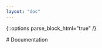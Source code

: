 ```yaml
---
layout: "doc"
---
```


{::options parse_block_html="true" /}

<div class="content">
# Documentation
</div>
